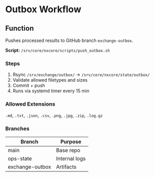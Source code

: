 # Outbox Workflow

## Function
Pushes processed results to GitHub branch `exchange-outbox`.

**Script:** `/srv/core/nxcore/scripts/push_outbox.sh`

### Steps
1. Rsync `/srv/exchange/outbox/` → `/srv/core/nxcore/state/outbox/`
2. Validate allowed filetypes and sizes
3. Commit + push
4. Runs via systemd timer every 15 min

### Allowed Extensions
`.md`, `.txt`, `.json`, `.csv`, `.png`, `.jpg`, `.zip`, `.log.gz`

### Branches
| Branch | Purpose |
|---------|----------|
| main | Base repo |
| ops-state | Internal logs |
| exchange-outbox | Artifacts |
